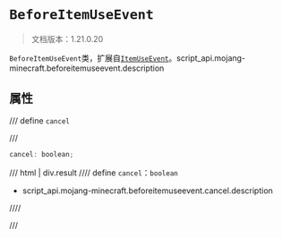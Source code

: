 # `BeforeItemUseEvent`

> 文档版本：1.21.0.20

`BeforeItemUseEvent`类，扩展自[`ItemUseEvent`](./itemuseevent.md)。script_api.mojang-minecraft.beforeitemuseevent.description

## 属性

/// define
`cancel`


///

```js
cancel: boolean;
```

/// html | div.result
//// define
`cancel`：`boolean`

- script_api.mojang-minecraft.beforeitemuseevent.cancel.description


////

///

